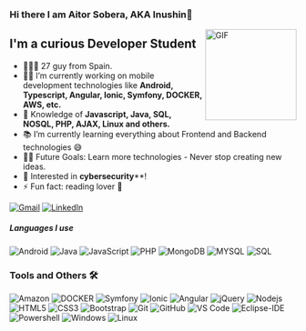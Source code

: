 ### Hi there I am Aitor Sobera, AKA Inushin👋

<img align="right" alt="GIF" height="160px" src="https://media.giphy.com/media/du3J3cXyzhj75IOgvA/giphy.gif" />

## I'm a curious Developer Student
- 🙋🏻‍♂️ 27 guy from Spain.
- 👨‍💻 I’m currently working on mobile development technologies like **Android, Typescript, Angular, Ionic, Symfony, DOCKER, AWS, etc.**
- :test_tube: Knowledge of **Javascript, Java, SQL, NOSQL, PHP, AJAX, Linux and others.**
- 📚 I’m currently learning everything about Frontend and Backend technologies 😅
- 💪🏼 Future Goals: Learn more technologies - Never stop creating new ideas.
- :speech_balloon: Interested in **cybersecurity****!
- ⚡ Fun fact: reading lover 🥰

[![Gmail](https://img.shields.io/badge/-GMAIL-D14836?style=for-the-badge&logo=gmail&logoColor=white)](mailto:aitorsobera@gmail.com)
[![LinkedIn](https://img.shields.io/badge/-LINKEDIN-0077B5?style=for-the-badge&logo=linkedin&logoColor=white)](https://www.linkedin.com/in/aitor-sobera-ortiz-de-z%C3%A1rate-745aa66b/)

##### Languages I use

![Android](https://img.shields.io/badge/-Android-green?style=flat-square&logo=android&logoColor=white)
![Java](http://img.shields.io/badge/-Java-5B4638?style=flat-square&logo=java&logoColor=ffffff)
![JavaScript](https://img.shields.io/badge/-JavaScript-%23F7DF1C?style=flat-square&logo=javascript&logoColor=000000&labelColor=%23F7DF1C&color=%23FFCE5A)
![PHP](https://img.shields.io/badge/-PHP-grey?style=flat-square&logo=php)
![MongoDB](https://img.shields.io/badge/-MongoDB-brown?style=flat-square&logo=mongodb)
![MYSQL](https://img.shields.io/badge/-MYSQL-grey?style=flat-square&logo=mysql)
![SQL](https://img.shields.io/badge/-SQL-000000?style=flat&logo=postgresql)


### Tools and Others 🛠 

![Amazon](https://img.shields.io/badge/-AWS-black?style=flat-square&logo=amazon)
![DOCKER](https://img.shields.io/badge/-DOCKER-white?style=flat-square&logo=docker)
![Symfony](https://img.shields.io/badge/-SYMFONY-grey?style=flat-square&logo=symfony)
![Ionic](https://img.shields.io/badge/-Ionic-blue?style=flat-square&logo=ionic&logoColor=white)
![Angular](https://img.shields.io/badge/-Angular-red?style=flat-square&logo=angular&logoColor=white)
![jQuery](https://img.shields.io/badge/-jQuery-222222?style=flat&logo=jQuery&logoColor=0769AD)
![Nodejs](https://img.shields.io/badge/-Nodejs-339933?style=flat-square&logo=Node.js&logoColor=ffffff)
![HTML5](https://img.shields.io/badge/-HTML5-%23E44D27?style=flat-square&logo=html5&logoColor=ffffff)
![CSS3](https://img.shields.io/badge/-CSS3-%231572B6?style=flat-square&logo=css3)
![Bootstrap](https://img.shields.io/badge/-Bootstrap-563D7C?style=flat-square&logo=Bootstrap)
![Git](https://img.shields.io/badge/-Git-%23F05032?style=flat-square&logo=git&logoColor=%23ffffff)
![GitHub](https://img.shields.io/badge/-GitHub-181717?style=flat-square&logo=github)
![VS Code](http://img.shields.io/badge/-VS%20Code-007ACC?style=flat-square&logo=visual-studio-code&logoColor=ffffff)
![Eclipse-IDE](http://img.shields.io/badge/-Eclipse-2C2255?style=flat-square&logo=eclipse&logoColor=ffffff)
![Powershell](http://img.shields.io/badge/-Powershell-5391FE?style=flat-square&logo=powershell&logoColor=ffffff)
![Windows](http://img.shields.io/badge/-Windows-0078D6?style=flat-square&logo=windows&logoColor=ffffff)
![Linux](https://img.shields.io/badge/-Linux-222222?style=flat&logo=linux&logoColor=FCC624)
